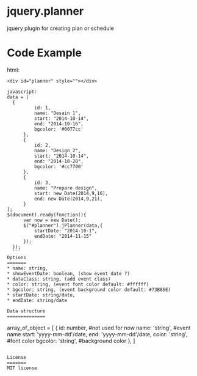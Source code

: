 jquery.planner
==============

jquery plugin for creating plan or schedule

Code Example
=============
  html:
  ```
  <div id="planner" style=""></div>
  ```
  ```
  javascript: 
  data = [
    {
			id: 1, 
			name: "Desain 1",
			start: "2014-10-14",
			end: "2014-10-16",
			bgcolor: '#0077cc'
		},
		{
			id: 2, 
			name: "Design 2",
			start: "2014-10-14",
			end: "2014-10-20",
			bgcolor: '#cc7700'
		},
		{
			id: 3, 
			name: "Prepare design",
			start: new Date(2014,9,16),
			end: new Date(2014,9,21),
		}
  ];
  $(document).ready(function(){
		var now = new Date();
		$("#planner").jPlanner(data,{
			startDate: "2014-10-1",
			endDate: "2014-11-15"
		});
	});
	```
Options
=======
  * name: string, 
  * showEventDate: boolean, (show event date ?)
  * dataClass: string, (add event class)
  * color: string, (event font color default: #ffffff)
  * bgcolor: string, (event background color default: #73B85E)
  * startDate: string/date,
  * endDate: string/date

Data structure
==============
```
  array_of_object = [
    {
      id: number, #not used for now
      name: 'string', #event name
      start: 'yyyy-mm-dd'/date,
      end: 'yyyy-mm-dd'/date,
      color: 'string', #font color
      bgcolor: 'string', #background color
    },
  ]
```

License
=======
MIT license
